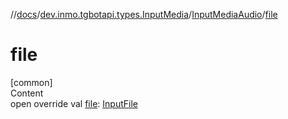 //[docs](../../../index.md)/[dev.inmo.tgbotapi.types.InputMedia](../index.md)/[InputMediaAudio](index.md)/[file](file.md)



# file  
[common]  
Content  
open override val [file](file.md): [InputFile](../../dev.inmo.tgbotapi.requests.abstracts/-input-file/index.md)  



